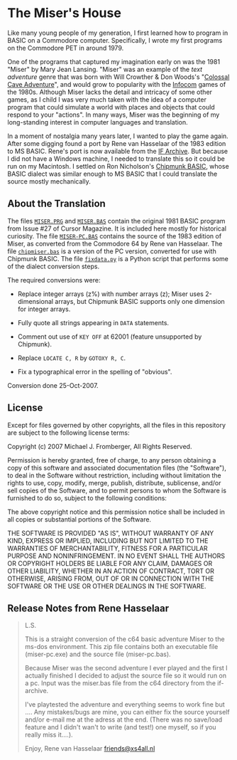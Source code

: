 # The Miser's House

Like many young people of my generation, I first learned how to program in
BASIC on a Commodore computer. Specifically, I wrote my first programs on the
Commodore PET in around 1979.

One of the programs that captured my imagination early on was the 1981 "Miser"
by Mary Jean Lansing. "Miser" was an example of the _text adventure_ genre that
was born with Will Crowther & Don Woods's "[Colossal Cave Adventure][cca]", and
would grow to popularity with the [Infocom][icom] games of the 1980s.  Although
Miser lacks the detail and intricacy of some other games, as I child I was very
much taken with the idea of a computer program that could simulate a world with
places and objects that could respond to your "actions". In many ways, Miser
was the beginning of my long-standing interest in computer languages and
translation.

In a moment of nostalgia many years later, I wanted to play the game again.
After some digging found a port by Rene van Hasselaar of the 1983 edition to MS
BASIC.  Rene's port is now available from the [IF Archive][ifarch]. But because
I did not have a Windows machine, I needed to translate this so it could be run
on my Macintosh.  I settled on Ron Nicholson's [Chipmunk BASIC][chip], whose
BASIC dialect was similar enough to MS BASIC that I could translate the source
mostly mechanically.

## About the Translation

The files [`MISER.PRG`](MISER.PRG) and [`MISER.BAS`](MISER.BAS) contain the
original 1981 BASIC program from Issue #27 of Cursor Magazine. It is included
here mostly for historical curiosity.
The file [`MISER-PC.BAS`](MISER-PC.BAS) contains the source of the 1983 edition
of Miser, as converted from the Commodore 64 by Rene van Hasselaar.
The file [`chipmiser.bas`](chipmiser.bas) is a version of the PC version,
converted for use with Chipmunk BASIC.
The file [`fixdata.py`](tools/fixdata.py) is a Python script that performs some
of the dialect conversion steps.

The required conversions were:

-  Replace integer arrays (z%) with number arrays (z); Miser uses 2-dimensional
   arrays, but Chipmunk BASIC supports only one dimension for integer arrays.

-  Fully quote all strings appearing in `DATA` statements.

-  Comment out use of `KEY OFF` at 62001 (feature unsupported by Chipmunk).

-  Replace `LOCATE C, R` by `GOTOXY R, C`.

-  Fix a typographical error in the spelling of "obvious".

Conversion done 25-Oct-2007.

<!-- links -->
[cca]: http://rickadams.org/adventure/
[icom]: https://en.wikipedia.org/wiki/Infocom
[ifarch]: https://www.ifarchive.org/indexes/if-archiveXgamesXsourceXbasic.html
[chip]: http://www.nicholson.com/rhn/basic/


## License

Except for files governed by other copyrights, all the files in this repository
are subject to the following license terms:

Copyright (c) 2007 Michael J. Fromberger, All Rights Reserved.

Permission is hereby granted, free of charge, to any person obtaining a copy of
this software and associated documentation files (the "Software"), to deal in
the Software without restriction, including without limitation the rights to
use, copy, modify, merge, publish, distribute, sublicense, and/or sell copies
of the Software, and to permit persons to whom the Software is furnished to do
so, subject to the following conditions:

The above copyright notice and this permission notice shall be included in all
copies or substantial portions of the Software.

THE SOFTWARE IS PROVIDED "AS IS", WITHOUT WARRANTY OF ANY KIND, EXPRESS OR
IMPLIED, INCLUDING BUT NOT LIMITED TO THE WARRANTIES OF MERCHANTABILITY,
FITNESS FOR A PARTICULAR PURPOSE AND NONINFRINGEMENT.  IN NO EVENT SHALL THE
AUTHORS OR COPYRIGHT HOLDERS BE LIABLE FOR ANY CLAIM, DAMAGES OR OTHER
LIABILITY, WHETHER IN AN ACTION OF CONTRACT, TORT OR OTHERWISE, ARISING FROM,
OUT OF OR IN CONNECTION WITH THE SOFTWARE OR THE USE OR OTHER DEALINGS IN THE
SOFTWARE.


## Release Notes from Rene Hasselaar

> L.S.
>
> This is a straight conversion of the c64 basic adventure Miser to the ms-dos
> environment. This zip file contains both an executable file (miser-pc.exe) and
> the source file (miser-pc.bas).
>
> Because Miser was the second adventure I ever played and the first I actually
> finished I decided to adjust the source file so it would run on a pc. Input was
> the miser.bas file from the c64 directory from the if-archive.
>
> I've playtested the adventure and everything seems to work fine but ....
> Any mistakes/bugs are mine, you can either fix the source yourself and/or
> e-mail me at the adress at the end. (There was no save/load feature and I
> didn't wan't to write (and test!) one myself, so if you really miss it....).
>
> Enjoy,
> Rene van Hasselaar
> friends@xs4all.nl
